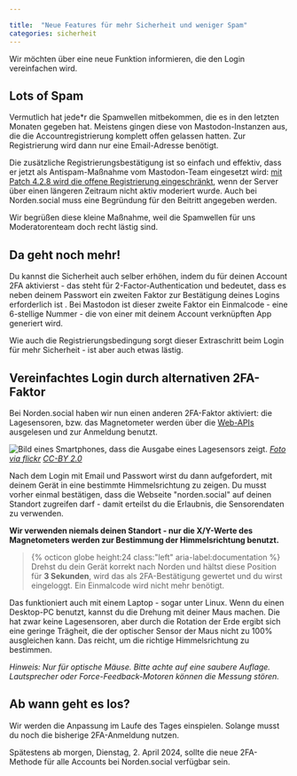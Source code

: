 ```yaml
---

title:  "Neue Features für mehr Sicherheit und weniger Spam"
categories: sicherheit
---
```

Wir möchten über eine neue Funktion informieren, die den Login vereinfachen wird.

## Lots of Spam
Vermutlich hat jede*r die Spamwellen mitbekommen, die es in den letzten Monaten gegeben hat. Meistens gingen diese von Mastodon-Instanzen aus, die die Accountregistrierung komplett offen gelassen hatten. Zur Registrierung wird dann nur eine Email-Adresse benötigt.

Die zusätzliche Registrierungsbestätigung ist so einfach und effektiv, dass er jetzt als Antispam-Maßnahme vom Mastodon-Team eingesetzt wird: [mit Patch 4.2.8 wird die offene Registrierung eingeschränkt](https://github.com/mastodon/mastodon/releases/tag/v4.2.8), wenn der Server über einen längeren Zeitraum nicht aktiv moderiert wurde. Auch bei Norden.social muss eine Begründung für den Beitritt angegeben werden.

Wir begrüßen diese kleine Maßnahme, weil die Spamwellen für uns Moderatorenteam doch recht lästig sind.

## Da geht noch mehr!
Du kannst die Sicherheit auch selber erhöhen, indem du für deinen Account 2FA aktivierst - das steht für 2-Factor-Authentication und bedeutet, dass es neben deinem Passwort ein zweiten Faktor zur Bestätigung deines Logins erforderlich ist . Bei Mastodon ist dieser zweite Faktor ein Einmalcode - eine 6-stellige Nummer - die von einer mit deinem Account verknüpften App generiert wird.

Wie auch die Registrierungsbedingung sorgt dieser Extraschritt beim Login für mehr Sicherheit - ist aber auch etwas lästig.

## Vereinfachtes Login durch alternativen 2FA-Faktor
Bei Norden.social haben wir nun einen anderen 2FA-Faktor aktiviert: die Lagesensoren, bzw. das Magnetometer werden über die [Web-APIs](https://developer.mozilla.org/en-US/docs/Web/API/Sensor_APIs) ausgelesen und zur Anmeldung benutzt.

![Bild eines Smartphones, dass die Ausgabe eines Lagesensors zeigt.](https://live.staticflickr.com/7419/9814327305_701bd2f642_c_d.jpg)
*[Foto via flickr](https://www.flickr.com/photos/janitors/9814327305) [CC-BY 2.0](https://creativecommons.org/licenses/by/2.0/)*

Nach dem Login mit Email und Passwort wirst du dann aufgefordert, mit deinem Gerät in eine bestimmte Himmelsrichtung zu zeigen. Du musst vorher einmal bestätigen, dass die Webseite "norden.social" auf deinen Standort zugreifen darf - damit erteilst du die Erlaubnis, die Sensorendaten zu verwenden.

**Wir verwenden niemals deinen Standort - nur die X/Y-Werte des Magnetometers werden zur Bestimmung der Himmelsrichtung benutzt.**

> {% octicon globe height:24 class:"left" aria-label:documentation %} Drehst du dein Gerät korrekt nach Norden und hältst diese Position für **3 Sekunden**, wird das als 2FA-Bestätigung gewertet und du wirst eingeloggt. Ein Einmalcode wird nicht mehr benötigt.

Das funktioniert auch mit einem Laptop - sogar unter Linux. Wenn du einen Desktop-PC benutzt, kannst du die Drehung mit deiner Maus machen. Die hat zwar keine Lagesensoren, aber durch die Rotation der Erde ergibt sich eine geringe Trägheit, die der optischer Sensor der Maus nicht zu 100% ausgleichen kann. Das reicht, um die richtige Himmelsrichtung zu bestimmen.

*Hinweis: Nur für optische Mäuse. Bitte achte auf eine saubere Auflage. Lautsprecher oder Force-Feedback-Motoren können die Messung stören.*

## Ab wann geht es los?
Wir werden die Anpassung im Laufe des Tages einspielen. Solange musst du noch die bisherige 2FA-Anmeldung nutzen.

Spätestens ab morgen, Dienstag, 2. April 2024, sollte die neue 2FA-Methode für alle Accounts bei Norden.social verfügbar sein.